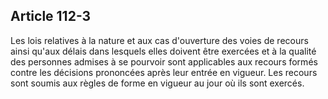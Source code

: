 Article 112-3
----
Les lois relatives à la nature et aux cas d'ouverture des voies de recours ainsi
qu'aux délais dans lesquels elles doivent être exercées et à la qualité des
personnes admises à se pourvoir sont applicables aux recours formés contre les
décisions prononcées après leur entrée en vigueur. Les recours sont soumis aux
règles de forme en vigueur au jour où ils sont exercés.
